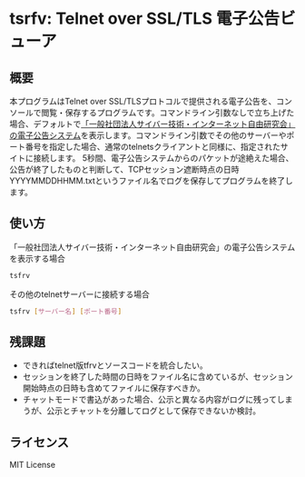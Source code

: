 tsrfv: Telnet over SSL/TLS 電子公告ビューア
===

概要
---

本プログラムはTelnet over SSL/TLSプロトコルで提供される電子公告を、コンソールで閲覧・保存するプログラムです。コマンドライン引数なしで立ち上げた場合、デフォルトで[「一般社団法人サイバー技術・インターネット自由研究会」の電子公告システム](telnet://koukoku.shadan.open.ad.jp)を表示します。コマンドライン引数でその他のサーバーやポート番号を指定した場合、通常のtelnetsクライアントと同様に、指定されたサイトに接続します。
5秒間、電子公告システムからのパケットが途絶えた場合、公告が終了したものと判断して、TCPセッション遮断時点の日時YYYYMMDDHHMM.txtというファイル名でログを保存してプログラムを終了します。

使い方
---

「一般社団法人サイバー技術・インターネット自由研究会」の電子公告システムを表示する場合

``` bash
tsfrv
```

その他のtelnetサーバーに接続する場合

``` bash
tsfrv [サーバー名] [ポート番号]
```

残課題
---

- できればtelnet版tfrvとソースコードを統合したい。
- セッションを終了した時間の日時をファイル名に含めているが、セッション開始時点の日時も含めてファイルに保存すべきか。
- チャットモードで書込があった場合、公示と異なる内容がログに残ってしまうが、公示とチャットを分離してログとして保存できないか検討。

ライセンス
---

MIT License
